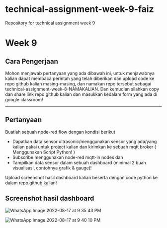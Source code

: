 # technical-assignment-week-9-faiz
Repository for technical assignment week 9


# Week 9

## Cara Pengerjaan

Mohon menjawab pertanyaan yang ada dibawah ini, untuk menjawabnya kalian dapat membaca perintah yang telah diberikan dan upload code ke repo github kalian masing-masing, dan namakan repo tersebut sebagai technical-assignment-week-8-NAMAKALIAN. Dan kemudian silahkan copy dan share link repo github kalian dan masukkan kedalam form yang ada di google classroom!

---
## Pertanyaan


Buatlah sebuah node-red flow dengan kondisi berikut
* Dapatkan data sensor ultrasonic/menggunakan sensor yang ada/yang kalian pakai untuk project kalian dan kirimkan ke sebuah mqtt broker ( Menggunakan Script Python! )
* Subscribe menggunakan node-red mqtt-in nodes dan 
* Tampilkan data sensor dalam sebuah dashboard (minimal 2 buah visualisasi, contohnya grafik & gauge)!

Upload screenshot hasil dashboard kalian beserta dengan code python ke dalam repo github kalian!

## Screenshot hasil dashboard


![WhatsApp Image 2022-08-17 at 9 35 43 PM](https://user-images.githubusercontent.com/67363618/185401415-5f787f5f-d992-4f44-a422-62af9d4f1371.jpeg)


![WhatsApp Image 2022-08-17 at 9 40 10 PM](https://user-images.githubusercontent.com/67363618/185401399-33d4bebd-1b22-432e-9ac0-4f9c96792e76.jpeg)
